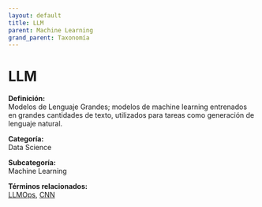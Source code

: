 ```yaml
---
layout: default
title: LLM
parent: Machine Learning
grand_parent: Taxonomía
---
```


# LLM

**Definición:**  
Modelos de Lenguaje Grandes; modelos de machine learning entrenados en grandes cantidades de texto, utilizados para tareas como generación de lenguaje natural.

**Categoría:**  
Data Science

**Subcategoría:**  
Machine Learning

**Términos relacionados:**  
[LLMOps](https://maleniski.github.io/diccionario-angl-tec-mx/docs/taxonomia/data-science/machine-learning/llmops.html), [CNN](https://maleniski.github.io/diccionario-angl-tec-mx/docs/taxonomia/data-science/machine-learning/cnn.html)
